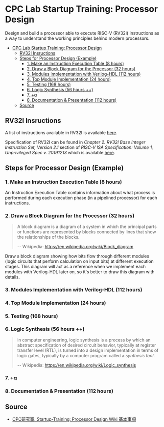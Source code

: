 # CPC Lab Startup Training: Processor Design
Design and build a processor able to execute RISC-V (RV32I) instructions as a way to understand the working principles behind modern processors.

- [CPC Lab Startup Training: Processor Design](#cpc-lab-startup-training-processor-design)
  - [RV32I Insructions](#rv32i-insructions)
  - [Steps for Processor Design (Example)](#steps-for-processor-design-example)
    - [1. Make an Instruction Execution Table (8 hours)](#1-make-an-instruction-execution-table-8-hours)
    - [2. Draw a Block Diagram for the Processor (32 hours)](#2-draw-a-block-diagram-for-the-processor-32-hours)
    - [3. Modules Implementation with Verilog-HDL (112 hours)](#3-modules-implementation-with-verilog-hdl-112-hours)
    - [4. Top Module Implementation (24 hours)](#4-top-module-implementation-24-hours)
    - [5. Testing (168 hours)](#5-testing-168-hours)
    - [6. Logic Synthesis (56 hours ++)](#6-logic-synthesis-56-hours-)
    - [7. +α](#7-α)
    - [8. Documentation & Presentation (112 hours)](#8-documentation--presentation-112-hours)
  - [Source](#source)

## RV32I Insructions
A list of instructions available in RV32I is available [here](https://msyksphinz-self.github.io/riscv-isadoc/html/rvi.html).

Specification of RV32I can be found in _Chapter 2. RV32I Base Integer Instruction Set, Version 2.1_ section of _RISC-V ISA Specification: Volume 1, Unprivileged Spec v. 20191213_ which is available [here](https://github.com/riscv/riscv-isa-manual/releases/download/Ratified-IMAFDQC/riscv-spec-20191213.pdf).

## Steps for Processor Design (Example)
### 1. Make an Instruction Execution Table (8 hours)
An Instruction Execution Table contains information about what process is performed during each execution phase (in a pipelined processor) for each instructions.

### 2. Draw a Block Diagram for the Processor (32 hours)
> A block diagram is a diagram of a system in which the principal parts or functions are represented by blocks connected by lines that show the relationships of the blocks.
> 
> -- Wikipedia: https://en.wikipedia.org/wiki/Block_diagram

Draw a block diagram showing how bits flow through different modules (logic circuits that perform calculation on input bits) at different execution stages.
This diagram will act as a reference when we implement each modules with Verilog-HDL later on, so it's better to draw this diagram with details.

### 3. Modules Implementation with Verilog-HDL (112 hours)

### 4. Top Module Implementation (24 hours)

### 5. Testing (168 hours)

### 6. Logic Synthesis (56 hours ++)
> In computer engineering, logic synthesis is a process by which an abstract specification of desired circuit behavior, typically at register transfer level (RTL), is turned into a design implementation in terms of logic gates, typically by a computer program called a _synthesis tool_.
>
> -- Wikipedia: https://en.wikipedia.org/wiki/Logic_synthesis

### 7. +α

### 8. Documentation & Presentation (112 hours)

## Source
- [CPC研究室. Startup-Training: Processor Design Wiki 基本事項](http://web.cpc.ait.kyushu-u.ac.jp/ST/ProcDesign_wiki/index.php?%B4%F0%CB%DC%BB%F6%B9%E0)